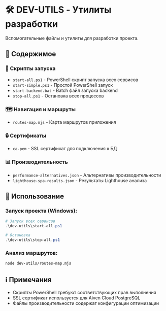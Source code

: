 # 🛠️ DEV-UTILS - Утилиты разработки

Вспомогательные файлы и утилиты для разработки проекта.

## 📁 Содержимое

### 🚀 Скрипты запуска
- `start-all.ps1` - PowerShell скрипт запуска всех сервисов
- `start-simple.ps1` - Простой PowerShell запуск
- `start-backend.bat` - Batch файл запуска backend
- `stop-all.ps1` - Остановка всех процессов

### 🗺️ Навигация и маршруты
- `routes-map.mjs` - Карта маршрутов приложения

### 🔒 Сертификаты
- `ca.pem` - SSL сертификат для подключения к БД

### 📊 Производительность
- `performance-alternatives.json` - Альтернативы производительности
- `lighthouse-spa-results.json` - Результаты Lighthouse анализа

## 🎯 Использование

### Запуск проекта (Windows):
```powershell
# Запуск всех сервисов
.\dev-utils\start-all.ps1

# Остановка
.\dev-utils\stop-all.ps1
```

### Анализ маршрутов:
```bash
node dev-utils/routes-map.mjs
```

## ℹ️ Примечания
- Скрипты PowerShell требуют соответствующих прав выполнения
- SSL сертификат используется для Aiven Cloud PostgreSQL
- Файлы производительности содержат конфигурации оптимизации